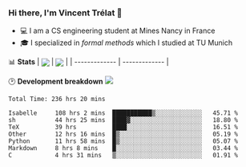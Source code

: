 ### Hi there, I'm Vincent Trélat 👋
 - 💻 I am a CS engineering student at Mines Nancy in France
 - 🎓 I specialized in *formal methods* which I studied at TU Munich

📊 **Stats**
| <img align="center" src="https://readme-stats.clckblog.space/api?username=VTrelat&show_icons=true&include_all_commits=true&theme=tokyonight&hide_border=true" /> | <img align="center" src="https://readme-stats.clckblog.space/api/top-langs/?username=VTrelat&layout=compact&theme=tokyonight&hide_border=true" /> |
| ------------- | ------------- |

🕑 **Development breakdown** ![](https://wakatime.com/badge/user/8d0110fb-6b70-4990-ab86-45c404715c2b.svg)
<!--START_SECTION:waka-->

```text
Total Time: 236 hrs 20 mins

Isabelle     108 hrs 2 mins  ███████████▒░░░░░░░░░░░░░   45.71 %
sh           44 hrs 25 mins  ████▓░░░░░░░░░░░░░░░░░░░░   18.80 %
TeX          39 hrs          ████░░░░░░░░░░░░░░░░░░░░░   16.51 %
Other        12 hrs 16 mins  █▒░░░░░░░░░░░░░░░░░░░░░░░   05.19 %
Python       11 hrs 58 mins  █▒░░░░░░░░░░░░░░░░░░░░░░░   05.07 %
Markdown     8 hrs 8 mins    █░░░░░░░░░░░░░░░░░░░░░░░░   03.44 %
C            4 hrs 31 mins   ▒░░░░░░░░░░░░░░░░░░░░░░░░   01.91 %
```

<!--END_SECTION:waka-->
